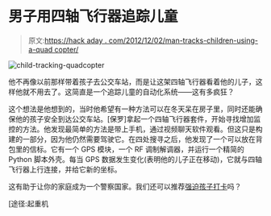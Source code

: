 # 男子用四轴飞行器追踪儿童

> 原文:[https://hack aday . com/2012/12/02/man-tracks-children-using-a-quad copter/](https://hackaday.com/2012/12/02/man-tracks-children-using-a-quadcopter/)

![child-tracking-quadcopter](../Images/d1999abc831f2048dd6402e3c91a2b7f.png)

他不再像以前那样带着孩子去公交车站，而是让这架四轴飞行器看着他的儿子，这样他就不用去了。这简直是一个追踪儿童的自动化系统——这有多疯狂？

这个想法是他想到的，当时他希望有一种方法可以在冬天呆在房子里，同时还能确保他的孩子安全到达公交车站。[保罗]拿起一个四轴飞行器套件，开始寻找增加监控的方法。他发现最简单的方法是带上手机，通过视频聊天软件观看。但这只是构建的一部分，因为他仍然需要驾驶它。在四处搜寻之后，他发现了一个可以放在背包里的信标。它有一个 GPS 模块，一个 RF 调制解调器，并运行一个精简的 Python 脚本外壳。每当 GPS 数据发生变化(表明他的儿子正在移动)，它就与四轴飞行器上行连接，并给它新的坐标。

这有助于让你的家庭成为一个警察国家。我们还可以推荐[强迫孩子打卡](http://hackaday.com/2010/12/19/keep-your-kids-in-line-with-a-time-clock/)吗？

[途径:起重机